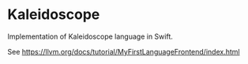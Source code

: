 # Kaleidoscope

Implementation of Kaleidoscope language in Swift.

See https://llvm.org/docs/tutorial/MyFirstLanguageFrontend/index.html
